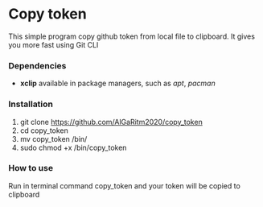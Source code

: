 # Copy token
This simple program copy github token from local file to clipboard. It gives you more fast using Git CLI

### Dependencies
- **xclip** available in package managers, such as _apt_, _pacman_

### Installation

1. git clone https://github.com/AlGaRitm2020/copy_token
2. cd copy_token
3. mv copy_token /bin/
4. sudo chmod +x /bin/copy_token

### How to use
Run in terminal command copy_token and your token will be copied to clipboard

